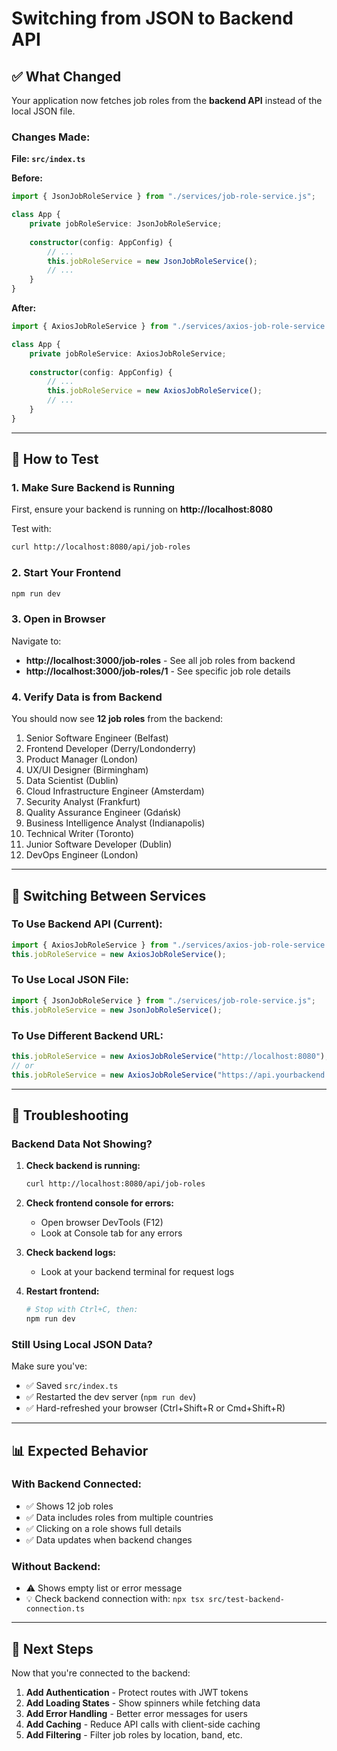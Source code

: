 # Switching from JSON to Backend API

## ✅ What Changed

Your application now fetches job roles from the **backend API** instead of the local JSON file.

### Changes Made:

**File: `src/index.ts`**

**Before:**
```typescript
import { JsonJobRoleService } from "./services/job-role-service.js";

class App {
    private jobRoleService: JsonJobRoleService;
    
    constructor(config: AppConfig) {
        // ...
        this.jobRoleService = new JsonJobRoleService();
        // ...
    }
}
```

**After:**
```typescript
import { AxiosJobRoleService } from "./services/axios-job-role-service.js";

class App {
    private jobRoleService: AxiosJobRoleService;
    
    constructor(config: AppConfig) {
        // ...
        this.jobRoleService = new AxiosJobRoleService();
        // ...
    }
}
```

---

## 🧪 How to Test

### 1. Make Sure Backend is Running

First, ensure your backend is running on **http://localhost:8080**

Test with:
```bash
curl http://localhost:8080/api/job-roles
```

### 2. Start Your Frontend

```bash
npm run dev
```

### 3. Open in Browser

Navigate to:
- **http://localhost:3000/job-roles** - See all job roles from backend
- **http://localhost:3000/job-roles/1** - See specific job role details

### 4. Verify Data is from Backend

You should now see **12 job roles** from the backend:
1. Senior Software Engineer (Belfast)
2. Frontend Developer (Derry/Londonderry)
3. Product Manager (London)
4. UX/UI Designer (Birmingham)
5. Data Scientist (Dublin)
6. Cloud Infrastructure Engineer (Amsterdam)
7. Security Analyst (Frankfurt)
8. Quality Assurance Engineer (Gdańsk)
9. Business Intelligence Analyst (Indianapolis)
10. Technical Writer (Toronto)
11. Junior Software Developer (Dublin)
12. DevOps Engineer (London)

---

## 🔄 Switching Between Services

### To Use Backend API (Current):
```typescript
import { AxiosJobRoleService } from "./services/axios-job-role-service.js";
this.jobRoleService = new AxiosJobRoleService();
```

### To Use Local JSON File:
```typescript
import { JsonJobRoleService } from "./services/job-role-service.js";
this.jobRoleService = new JsonJobRoleService();
```

### To Use Different Backend URL:
```typescript
this.jobRoleService = new AxiosJobRoleService("http://localhost:8080");
// or
this.jobRoleService = new AxiosJobRoleService("https://api.yourbackend.com");
```

---

## 🚨 Troubleshooting

### Backend Data Not Showing?

1. **Check backend is running:**
   ```bash
   curl http://localhost:8080/api/job-roles
   ```

2. **Check frontend console for errors:**
   - Open browser DevTools (F12)
   - Look at Console tab for any errors

3. **Check backend logs:**
   - Look at your backend terminal for request logs

4. **Restart frontend:**
   ```bash
   # Stop with Ctrl+C, then:
   npm run dev
   ```

### Still Using Local JSON Data?

Make sure you've:
- ✅ Saved `src/index.ts`
- ✅ Restarted the dev server (`npm run dev`)
- ✅ Hard-refreshed your browser (Ctrl+Shift+R or Cmd+Shift+R)

---

## 📊 Expected Behavior

### With Backend Connected:
- ✅ Shows 12 job roles
- ✅ Data includes roles from multiple countries
- ✅ Clicking on a role shows full details
- ✅ Data updates when backend changes

### Without Backend:
- ⚠️ Shows empty list or error message
- 💡 Check backend connection with: `npx tsx src/test-backend-connection.ts`

---

## 🎯 Next Steps

Now that you're connected to the backend:

1. **Add Authentication** - Protect routes with JWT tokens
2. **Add Loading States** - Show spinners while fetching data
3. **Add Error Handling** - Better error messages for users
4. **Add Caching** - Reduce API calls with client-side caching
5. **Add Filtering** - Filter job roles by location, band, etc.

